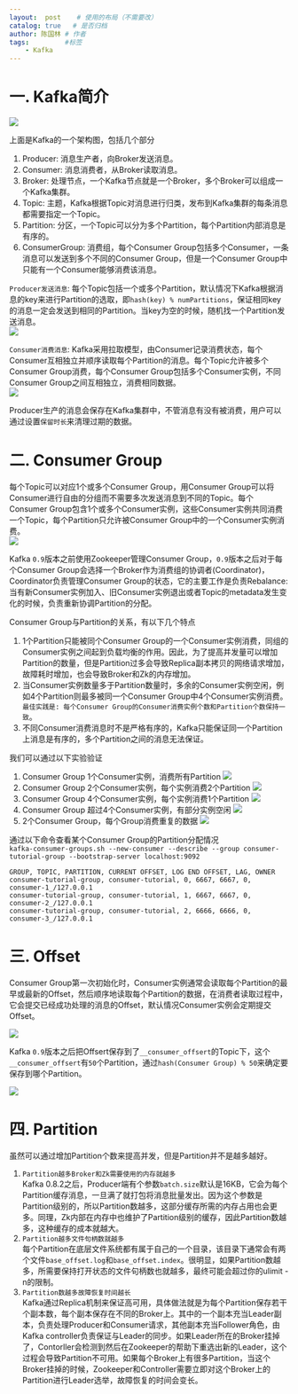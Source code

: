 ```yaml
---
layout:  post    # 使用的布局（不需要改）
catalog: true   # 是否归档
author: 陈国林 # 作者
tags:         #标签
    - Kafka
---
```


# 一. Kafka简介
![](https://github.com/chenguolin/chenguolin.github.io/blob/master/data/image/kafka_architecture.png?raw=true)

上面是Kafka的一个架构图，包括几个部分
1. Producer: 消息生产者，向Broker发送消息。
2. Consumer: 消息消费者，从Broker读取消息。
3. Broker: 处理节点，一个Kafka节点就是一个Broker，多个Broker可以组成一个Kafka集群。
4. Topic: 主题，Kafka根据Topic对消息进行归类，发布到Kafka集群的每条消息都需要指定一个Topic。
5. Partition: 分区，一个Topic可以分为多个Partition，每个Partition内部消息是有序的。
6. ConsumerGroup: 消费组，每个Consumer Group包括多个Consumer，一条消息可以发送到多个不同的Consumer Group，但是一个Consumer Group中只能有一个Consumer能够消费该消息。

`Producer发送消息`: 每个Topic包括一个或多个Partition，默认情况下Kafka根据消息的key来进行Partition的选取，即`hash(key) % numPartitions`，保证相同key的消息一定会发送到相同的Partition。当key为空的时候，随机找一个Partition发送消息。    
![](https://github.com/chenguolin/chenguolin.github.io/blob/master/data/image/kafka_produce.png?raw=true)

`Consumer消费消息`: Kafka采用拉取模型，由Consumer记录消费状态，每个Consumer互相独立并顺序读取每个Partition的消息。每个Topic允许被多个Consumer Group消费，每个Consumer Group包括多个Consumer实例，不同Consumer Group之间互相独立，消费相同数据。   
![](https://github.com/chenguolin/chenguolin.github.io/blob/master/data/image/kafka_consume.png?raw=true)

Producer生产的消息会保存在Kafka集群中，不管消息有没有被消费，用户可以通过设置`保留时长`来清理过期的数据。

# 二. Consumer Group
每个Topic可以对应1个或多个Consumer Group，用Consumer Group可以将Consumer进行自由的分组而不需要多次发送消息到不同的Topic。每个Consumer Group包含1个或多个Consumer实例，这些Consumer实例共同消费一个Topic，每个Partition只允许被Consumer Group中的一个Consumer实例消费。  
![](https://static001.infoq.cn/resource/image/68/22/68f2ca117290d8f438610923c108ce22.png)

Kafka `0.9`版本之前使用Zookeeper管理Consumer Group，`0.9`版本之后对于每个Consumer Group会选择一个Broker作为消费组的协调者(Coordinator)，Coordinator负责管理Consumer Group的状态，它的主要工作是负责Rebalance: 当有新Consumer实例加入、旧Consumer实例退出或者Topic的metadata发生变化的时候，负责重新协调Partition的分配。

Consumer Group与Partition的关系，有以下几个特点
1. 1个Partition只能被同个Consumer Group的一个Consumer实例消费，同组的Consumer实例之间起到负载均衡的作用。因此，为了提高并发量可以增加Partition的数量，但是Partition过多会导致Replica副本拷贝的网络请求增加，故障耗时增加，也会导致Broker和Zk的内存增加。
2. 当Consumer实例数量多于Partition数量时，多余的Consumer实例空闲，例如4个Partition则最多被同一个Consumer Group中4个Consumer实例消费。`最佳实践是: 每个Consumer Group的Consumer消费实例个数和Partition个数保持一致`。
3. 不同Consumer消费消息时不是严格有序的，Kafka只能保证同一个Partition上消息是有序的，多个Partition之间的消息无法保证。

我们可以通过以下实验验证
1. Consumer Group 1个Consumer实例，消费所有Partition
   ![](http://www.dengshenyu.com/assets/kafka-consumer/one.png)
2. Consumer Group 2个Consumer实例，每个实例消费2个Partition
   ![](http://www.dengshenyu.com/assets/kafka-consumer/two.png)
3. Consumer Group 4个Consumer实例，每个实例消费1个Partition
   ![](http://www.dengshenyu.com/assets/kafka-consumer/four.png)
4. Consumer Group 超过4个Consumer实例，有部分实例空闲
   ![](http://www.dengshenyu.com/assets/kafka-consumer/more.png)
5. 2个Consumer Group，每个Group消费重复的数据
   ![](http://www.dengshenyu.com/assets/kafka-consumer/double.png)

通过以下命令查看某个Consumer Group的Partition分配情况  
`kafka-consumer-groups.sh --new-consumer --describe --group consumer-tutorial-group --bootstrap-server localhost:9092`
```
GROUP, TOPIC, PARTITION, CURRENT OFFSET, LOG END OFFSET, LAG, OWNER
consumer-tutorial-group, consumer-tutorial, 0, 6667, 6667, 0, consumer-1_/127.0.0.1
consumer-tutorial-group, consumer-tutorial, 1, 6667, 6667, 0, consumer-2_/127.0.0.1
consumer-tutorial-group, consumer-tutorial, 2, 6666, 6666, 0, consumer-3_/127.0.0.1
```

# 三. Offset
Consumer Group第一次初始化时，Consumer实例通常会读取每个Partition的最早或最新的Offset，然后顺序地读取每个Partition的数据，在消费者读取过程中，它会提交已经成功处理的消息的Offset，默认情况Consumer实例会定期提交Offset。

![](https://images.weserv.nl/?url=http://img.blog.csdn.net/20160221172517706)

Kafka `0.9`版本之后把Offsert保存到了`__consumer_offsert`的Topic下，这个`__consumer_offsert`有`50`个Partition，通过`hash(Consumer Group) % 50`来确定要保存到哪个Partition。

![](https://github.com/chenguolin/chenguolin.github.io/blob/master/data/image/kafka_consume_offset.png?raw=true)

# 四. Partition
虽然可以通过增加Partition个数来提高并发，但是Partition并不是越多越好。

1. `Partition越多Broker和Zk需要使用的内存就越多`  
   Kafka 0.8.2之后，Producer端有个参数`batch.size`默认是16KB，它会为每个Partition缓存消息，一旦满了就打包将消息批量发出。因为这个参数是Partition级别的，所以Partition数越多，这部分缓存所需的内存占用也会更多。同理，Zk内部在内存中也维护了Partition级别的缓存，因此Partition数越多，这种缓存的成本就越大。
2. `Partition越多文件句柄数就越多`  
   每个Partition在底层文件系统都有属于自己的一个目录，该目录下通常会有两个文件`base_offset.log`和`base_offset.index`。很明显，如果Partition数越多，所需要保持打开状态的文件句柄数也就越多，最终可能会超过你的ulimit -n的限制。
3. `Partition数越多故障恢复时间越长`  
   Kafka通过Replica机制来保证高可用，具体做法就是为每个Partition保存若干个副本数，每个副本保存在不同的Broker上。其中的一个副本充当Leader副本，负责处理Producer和Consumer请求，其他副本充当Follower角色，由Kafka controller负责保证与Leader的同步。如果Leader所在的Broker挂掉了，Contorller会检测到然后在Zookeeper的帮助下重选出新的Leader，这个过程会导致Partition不可用。如果每个Broker上有很多Partition，当这个Broker挂掉的时候，Zookeeper和Controller需要立即对这个Broker上的Partition进行Leader选举，故障恢复的时间会变长。

